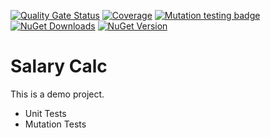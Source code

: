 [![Quality Gate Status](https://sonarcloud.io/api/project_badges/measure?project=ThiagoBarradas_salary-calc&metric=alert_status)](https://sonarcloud.io/dashboard?id=ThiagoBarradas_salary-calc)
[![Coverage](https://sonarcloud.io/api/project_badges/measure?project=ThiagoBarradas_salary-calc&metric=coverage)](https://sonarcloud.io/dashboard?id=ThiagoBarradas_salary-calc)
[![Mutation testing badge](https://img.shields.io/endpoint?style=flat&url=https%3A%2F%2Fbadge-api.stryker-mutator.io%2Fgithub.com%2FThiagoBarradas%2Fsalary-calc%2Fmaster)](https://dashboard.stryker-mutator.io/reports/github.com/ThiagoBarradas/salary-calc/master)
[![NuGet Downloads](https://img.shields.io/nuget/dt/SalaryCalc.svg)](https://www.nuget.org/packages/SalaryCalc/)
[![NuGet Version](https://img.shields.io/nuget/v/SalaryCalc.svg)](https://www.nuget.org/packages/SalaryCalc/)

# Salary Calc

This is a demo project.

- Unit Tests
- Mutation Tests
